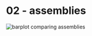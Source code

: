 # 02 - assemblies #


![barplot comparing assemblies](https://github.com/PalMuc/Tethya_wilhelma_genome/blob/main/02-assembly/figures/Tethya_sp_combined.sizes.png)

